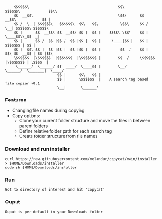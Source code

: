         $$$$$$\                                         $$\         $$$$$$\             $$\\   
        $$  __$$\                                       \$$\      $$  __$$\            $$ |   
        $$ /  \__| $$$$$$\   $$$$$$\  $$\   $$\          \$$\     $$ /  \__| $$$$$$\ $$$$$$\   
        $$ |      $$  __$$\ $$  __$$\ $$ |  $$ |    $$$$\ \$$\    $$ |       \____$$\\_$$  _|  
        $$ |      $$ /  $$ |$$ /  $$ |$$ |  $$ |     \____|$$ |   $$ |       $$$$$$$ | $$ |    
        $$ |  $$\ $$ |  $$ |$$ |  $$ |$$ |  $$ |         $$  /    $$ |  $$\ $$  __$$ | $$ |$$\ 
        \$$$$$$  |\$$$$$$  |$$$$$$$  |\$$$$$$$ |        $$  /     \$$$$$$  |\$$$$$$$ | \$$$$  |
         \______/  \______/ $$  ____/  \____$$ |        \__/       \______/  \_______|  \____/ 
                            $$ |      $$\   $$ |                                        
                            $$ |      \$$$$$$  |    A search tag based file copier v0.1   
                            \__|       \______/                                         

### Features

- Changing file names during copying
- Copy options:
  - Clone your current folder structure and move the files in between parent folders
  - Define relative folder path for each search tag
  - Create folder structure from file names


### Download and run installer

    curl https://raw.githubusercontent.com/melandur/copycat/main/installer > $HOME/Downloads/installer
    sudo sh $HOME/Downloads/installer

### Run
    
    Got to directory of interest and hit 'copycat'

### Ouput
    
    Ouput is per default in your Downloads folder